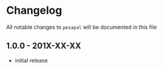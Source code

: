 # Changelog

All notable changes to `pesapal` will be documented in this file

## 1.0.0 - 201X-XX-XX

- initial release
